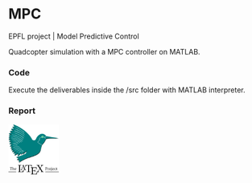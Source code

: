 # MPC
EPFL project | Model Predictive Control

Quadcopter simulation with a MPC controller on MATLAB.

### Code

Execute the deliverables inside the /src folder with MATLAB interpreter.

### Report
[<img align="left" alt="Jupyter" width="100px" src="https://raw.githubusercontent.com/github/explore/80688e429a7d4ef2fca1e82350fe8e3517d3494d/topics/latex/latex.png" />][report]

[report]: https://github.com/KookaS/MPC/blob/master/pdf/MPC_Project_Report.pdf